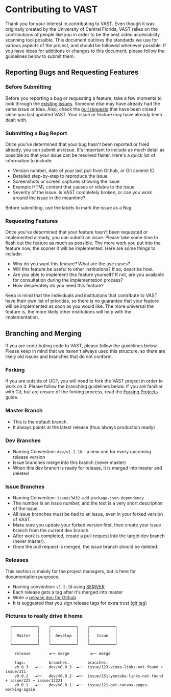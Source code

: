 # Contributing to VAST

Thank you for your interest in contributing to VAST.  Even though it was originally created by the University of Central Florida, VAST relies on the contributions of people like you in order to be the best video accessibility scanning tool possible.  This document outlines the standards we use for various aspects of the project, and should be followed whenever possible.  If you have ideas for additions or changes to this document, please follow the guidelines below to submit them.

## Reporting Bugs and Requesting Features

### Before Submitting

Before you reporting a bug or requesting a feature, take a few moments to look through the [existing issues](https://github.com/ucfopen/VAST/issues).  Someone else may have already had the same issue or idea.  Also, check the [pull requests](https://github.com/ucfopen/VAST/pulls) that have been closed since you last updated VAST.  Your issue or feature may have already been dealt with.

### Submitting a Bug Report

Once you've determined that your bug hasn't been reported or fixed already, you can submit an issue.  It's important to include as much detail as possible so that your issue can be resolved faster.  Here's a quick list of information to include:

* Version number, date of your last pull from Github, or Git commit ID
* Detailed step-by-step to reproduce the issue
* Screenshots or screen captures showing the issue
* Example HTML content that causes or relates to the issue
* Severity of the issue.  Is VAST completely broken, or can you work around the issue in the meantime?

Before submitting, use the labels to mark the issue as a Bug.

### Requesting Features

Once you've determined that your feature hasn't been requested or implemented already, you can submit an issue.  Please take some time to flesh out the feature as much as possible.  The more work you put into the feature now, the sooner it will be implemented.  Here are some things to include:

* Why do you want this feature?  What are the use cases?
* Will this feature be useful to other institutions?  If so, describe how.
* Are you able to implement this feature yourself?  If not, are you available for consultation during the implementation process?
* How desperately do you need this feature?

Keep in mind that the individuals and institutions that contribute to VAST have their own list of priorities, so there is no guarantee that your feature will be implemented as soon as you would like.  The more universal the feature is, the more likely other institutions will help with the implementation.

## Branching and Merging

If you are contributing code to VAST, please follow the guidelines below.  Please keep in mind that we haven't always used this structure, so there are likely old issues and branches that do not conform.

### Forking

If you are outside of UCF, you will need to fork the VAST project in order to work on it.  Please follow the branching guidelines below.  If you are familiar with Git, but are unsure of the forking process, read the [Forking Projects](https://guides.github.com/activities/forking/) guide.

### Master Branch

* This is the default branch.
* It always points at the latest release (thus always production ready)

### Dev Branches

* Naming Convention: `dev/v1.2.10` - a new one for every upcoming release version
* Issue branches merge into this branch (never master)
* When this dev branch is ready for release, it is merged into master and deleted

### Issue Branches

* Naming Convention: `issue/3432-add-package-json-dependency`
* The number is an issue number, and the text is a very short description of the issue.
* All issue branches must be tied to an issue, even in your forked version of VAST.
* Make sure you update your forked version first, then create your issue branch from the current dev branch.
* After work is completed, create a pull request into the target dev branch (never master).
* Once the pull request is merged, the issue branch should be deleted.

### Releases

This section is mainly for the project managers, but is here for documentation purposes.

* Naming convention: `v1.2.10` using [SEMVER](http://semver.org/)
* Each release gets a tag after it's merged into master
* Write a [release doc for Github](https://help.github.com/articles/creating-releases/)
* It is suggested that you sign release tags for extra trust ([git tag](https://git-scm.com/book/tr/v2/Git-Tools-Signing-Your-Work))


### Pictures to really drive it home

```
  ┌───────────┐    ┌───────────┐    ┌───────────┐
  |           |    |           |    |           |
  |  Master   |    |  Develop  |    |   Issue   |
  |           |    |           |    |           |
  └───────────┘    └───────────┘    └───────────┘

    release        ◄── merge         ◄── merge

  	tags:          branches:        branches:
    v0.0.3   ◄──   dev/v0.0.3  ◄──  issue/123-vimeo-links-not-found + issue/211
    v0.0.2   ◄──   dev/v0.0.2  ◄──  issue/251-youtube-links-not-found + issue/222 + issue/12221
    v0.0.1   ◄──   dev/v0.0.1  ◄──  issue/121-get-canvas-pages-working-again

```
